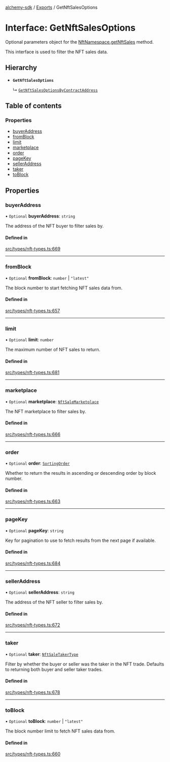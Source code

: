 [alchemy-sdk](../README.md) / [Exports](../modules.md) / GetNftSalesOptions

# Interface: GetNftSalesOptions

Optional parameters object for the [NftNamespace.getNftSales](../classes/NftNamespace.md#getnftsales) method.

This interface is used to filter the NFT sales data.

## Hierarchy

- **`GetNftSalesOptions`**

  ↳ [`GetNftSalesOptionsByContractAddress`](GetNftSalesOptionsByContractAddress.md)

## Table of contents

### Properties

- [buyerAddress](GetNftSalesOptions.md#buyeraddress)
- [fromBlock](GetNftSalesOptions.md#fromblock)
- [limit](GetNftSalesOptions.md#limit)
- [marketplace](GetNftSalesOptions.md#marketplace)
- [order](GetNftSalesOptions.md#order)
- [pageKey](GetNftSalesOptions.md#pagekey)
- [sellerAddress](GetNftSalesOptions.md#selleraddress)
- [taker](GetNftSalesOptions.md#taker)
- [toBlock](GetNftSalesOptions.md#toblock)

## Properties

### buyerAddress

• `Optional` **buyerAddress**: `string`

The address of the NFT buyer to filter sales by.

#### Defined in

[src/types/nft-types.ts:669](https://github.com/alchemyplatform/alchemy-sdk-js/blob/277f926/src/types/nft-types.ts#L669)

___

### fromBlock

• `Optional` **fromBlock**: `number` \| ``"latest"``

The block number to start fetching NFT sales data from.

#### Defined in

[src/types/nft-types.ts:657](https://github.com/alchemyplatform/alchemy-sdk-js/blob/277f926/src/types/nft-types.ts#L657)

___

### limit

• `Optional` **limit**: `number`

The maximum number of NFT sales to return.

#### Defined in

[src/types/nft-types.ts:681](https://github.com/alchemyplatform/alchemy-sdk-js/blob/277f926/src/types/nft-types.ts#L681)

___

### marketplace

• `Optional` **marketplace**: [`NftSaleMarketplace`](../enums/NftSaleMarketplace.md)

The NFT marketplace to filter sales by.

#### Defined in

[src/types/nft-types.ts:666](https://github.com/alchemyplatform/alchemy-sdk-js/blob/277f926/src/types/nft-types.ts#L666)

___

### order

• `Optional` **order**: [`SortingOrder`](../enums/SortingOrder.md)

Whether to return the results in ascending or descending order by block number.

#### Defined in

[src/types/nft-types.ts:663](https://github.com/alchemyplatform/alchemy-sdk-js/blob/277f926/src/types/nft-types.ts#L663)

___

### pageKey

• `Optional` **pageKey**: `string`

Key for pagination to use to fetch results from the next page if available.

#### Defined in

[src/types/nft-types.ts:684](https://github.com/alchemyplatform/alchemy-sdk-js/blob/277f926/src/types/nft-types.ts#L684)

___

### sellerAddress

• `Optional` **sellerAddress**: `string`

The address of the NFT seller to filter sales by.

#### Defined in

[src/types/nft-types.ts:672](https://github.com/alchemyplatform/alchemy-sdk-js/blob/277f926/src/types/nft-types.ts#L672)

___

### taker

• `Optional` **taker**: [`NftSaleTakerType`](../enums/NftSaleTakerType.md)

Filter by whether the buyer or seller was the taker in the NFT trade.
Defaults to returning both buyer and seller taker trades.

#### Defined in

[src/types/nft-types.ts:678](https://github.com/alchemyplatform/alchemy-sdk-js/blob/277f926/src/types/nft-types.ts#L678)

___

### toBlock

• `Optional` **toBlock**: `number` \| ``"latest"``

The block number limit to fetch NFT sales data from.

#### Defined in

[src/types/nft-types.ts:660](https://github.com/alchemyplatform/alchemy-sdk-js/blob/277f926/src/types/nft-types.ts#L660)
